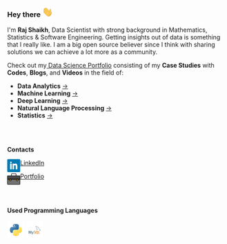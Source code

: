 
### Hey there  <img src="img/giphy.webp" width="25px">
I'm **Raj Shaikh**, Data Scientist with strong background in Mathematics, Statistics & Software Engineering.  Getting insights out of data is something that I really like. I am a big open source believer since I think with sharing solutions we can achieve a lot more as a community.<br>

Check out my<a href="https://github.com/shaikh-raj/data-science-portfolio"> Data Science Portfolio</a> consisting of my **Case Studies** with **Codes**, **Blogs**, and **Videos** in the field of:

- **Data Analytics** <a href="https://github.com/shaikh-raj/data-science-portfolio"> -> <a>
- **Machine Learning** <a href="https://github.com/shaikh-raj/data-science-portfolio"> -> <a>
- **Deep Learning** <a href="https://github.com/shaikh-raj/data-science-portfolio"> -> <a>
- **Natural Language Processing** <a href="https://github.com/shaikh-raj/data-science-portfolio"> -> <a>
- **Statistics** <a href="https://github.com/shaikh-raj/data-science-portfolio"> -> <a>
<br>
<br>

**Contacts**
<br>

<img align="left"  width="30px" src="img/linkedin_social_icon.png"/> <a href="https://www.linkedin.com/in/shaikhraj66/">LinkedIn</a> 
<br>

<img align="left" alt="Portfolio" width="30px" src="img/bag_briefcase_icon.png"/> <a href="https://www.mathnai.com/">Portfolio</a>
<br>

<br>
<br>

**Used Programming Languages**  
<br>
<code><img height="40" src="img/python.png"></code>
<code><img height="40" src="img/mysql.png"></code>

<br>
<br>






